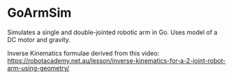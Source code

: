 # GoArmSim
Simulates a single and double-jointed robotic arm in Go. Uses model of a DC motor and gravity.

Inverse Kinematics formulae derived from this video: https://robotacademy.net.au/lesson/inverse-kinematics-for-a-2-joint-robot-arm-using-geometry/

